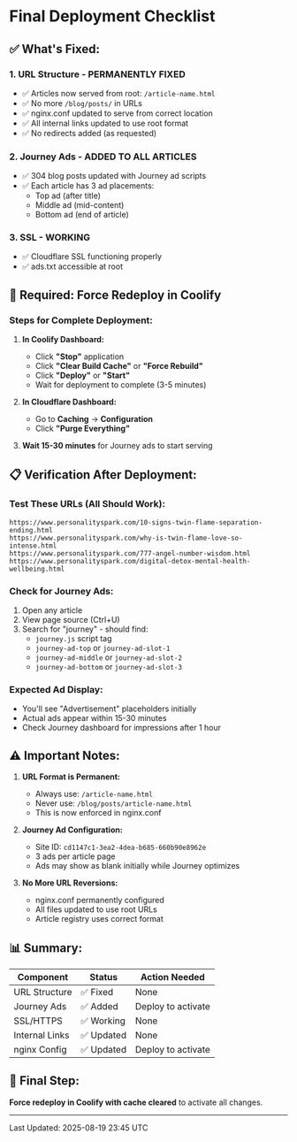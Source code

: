 # Final Deployment Checklist

## ✅ What's Fixed:

### 1. URL Structure - PERMANENTLY FIXED
- ✅ Articles now served from root: `/article-name.html`
- ✅ No more `/blog/posts/` in URLs
- ✅ nginx.conf updated to serve from correct location
- ✅ All internal links updated to use root format
- ✅ No redirects added (as requested)

### 2. Journey Ads - ADDED TO ALL ARTICLES
- ✅ 304 blog posts updated with Journey ad scripts
- ✅ Each article has 3 ad placements:
  - Top ad (after title)
  - Middle ad (mid-content)
  - Bottom ad (end of article)

### 3. SSL - WORKING
- ✅ Cloudflare SSL functioning properly
- ✅ ads.txt accessible at root

## 🚀 Required: Force Redeploy in Coolify

### Steps for Complete Deployment:

1. **In Coolify Dashboard:**
   - Click **"Stop"** application
   - Click **"Clear Build Cache"** or **"Force Rebuild"**
   - Click **"Deploy"** or **"Start"**
   - Wait for deployment to complete (3-5 minutes)

2. **In Cloudflare Dashboard:**
   - Go to **Caching** → **Configuration**
   - Click **"Purge Everything"**

3. **Wait 15-30 minutes** for Journey ads to start serving

## 📋 Verification After Deployment:

### Test These URLs (All Should Work):
```
https://www.personalityspark.com/10-signs-twin-flame-separation-ending.html
https://www.personalityspark.com/why-is-twin-flame-love-so-intense.html
https://www.personalityspark.com/777-angel-number-wisdom.html
https://www.personalityspark.com/digital-detox-mental-health-wellbeing.html
```

### Check for Journey Ads:
1. Open any article
2. View page source (Ctrl+U)
3. Search for "journey" - should find:
   - `journey.js` script tag
   - `journey-ad-top` or `journey-ad-slot-1`
   - `journey-ad-middle` or `journey-ad-slot-2`
   - `journey-ad-bottom` or `journey-ad-slot-3`

### Expected Ad Display:
- You'll see "Advertisement" placeholders initially
- Actual ads appear within 15-30 minutes
- Check Journey dashboard for impressions after 1 hour

## ⚠️ Important Notes:

1. **URL Format is Permanent:**
   - Always use: `/article-name.html`
   - Never use: `/blog/posts/article-name.html`
   - This is now enforced in nginx.conf

2. **Journey Ad Configuration:**
   - Site ID: `cd1147c1-3ea2-4dea-b685-660b90e8962e`
   - 3 ads per article page
   - Ads may show as blank initially while Journey optimizes

3. **No More URL Reversions:**
   - nginx.conf permanently configured
   - All files updated to use root URLs
   - Article registry uses correct format

## 📊 Summary:

| Component | Status | Action Needed |
|-----------|--------|--------------|
| URL Structure | ✅ Fixed | None |
| Journey Ads | ✅ Added | Deploy to activate |
| SSL/HTTPS | ✅ Working | None |
| Internal Links | ✅ Updated | None |
| nginx Config | ✅ Updated | Deploy to activate |

## 🎯 Final Step:
**Force redeploy in Coolify with cache cleared** to activate all changes.

---
Last Updated: 2025-08-19 23:45 UTC